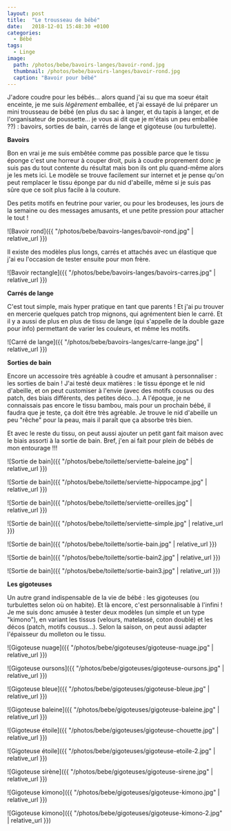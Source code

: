 ```yaml
---
layout: post
title:  "Le trousseau de bébé"
date:   2018-12-01 15:48:30 +0100
categories: 
  - Bébé
tags: 
  - Linge
image:
  path: /photos/bebe/bavoirs-langes/bavoir-rond.jpg
  thumbnail: /photos/bebe/bavoirs-langes/bavoir-rond.jpg
  caption: "Bavoir pour bébé"
---
```


J'adore coudre pour les bébés... alors quand j'ai su que ma soeur était enceinte, je me suis _légèrement_ emballée, et j'ai essayé de lui préparer un mini trousseau de bébé (en plus du sac à langer, et du tapis à langer, et de l'organisateur de poussette... je vous ai dit que je m'étais un peu emballée ??) : bavoirs, sorties de bain, carrés de lange et gigoteuse (ou turbulette). 

<!-- more -->

**Bavoirs**

Bon en vrai je me suis embêtée comme pas possible parce que le tissu éponge c'est une horreur à couper droit, puis à coudre proprement donc je suis pas du tout contente du résultat mais bon ils ont plu quand-même alors je les mets ici. Le modèle se trouve facilement sur internet et je pense qu'on peut remplacer le tissu éponge par du nid d'abeille, même si je suis pas sûre que ce soit plus facile à la couture.

Des petits motifs en feutrine pour varier, ou pour les brodeuses, les jours de la semaine ou des messages amusants, et une petite pression pour attacher le tout ! 

![Bavoir rond]({{ "/photos/bebe/bavoirs-langes/bavoir-rond.jpg" | relative_url }})

Il existe des modèles plus longs, carrés et attachés avec un élastique que j'ai eu l'occasion de tester ensuite pour mon frère. 

![Bavoir rectangle]({{ "/photos/bebe/bavoirs-langes/bavoirs-carres.jpg" | relative_url }})


**Carrés de lange**

C'est tout simple, mais hyper pratique en tant que parents ! Et j'ai pu trouver en mercerie quelques patch trop mignons, qui agrémentent bien le carré. Et il y a aussi de plus en plus de tissu de lange (qui s'appelle de la double gaze pour info) permettant de varier les couleurs, et même les motifs. 

![Carré de lange]({{ "/photos/bebe/bavoirs-langes/carre-lange.jpg" | relative_url }})


**Sorties de bain**

Encore un accessoire très agréable à coudre et amusant à personnaliser : les sorties de bain ! J'ai testé deux matières : le tissu éponge et le nid d'abeille, et on peut customiser à l'envie (avec des motifs cousus ou des patch, des biais différents, des petites déco...). A l'époque, je ne connaissais pas encore le tissu bambou, mais pour un prochain bébé, il faudra que je teste, ça doit être très agréable. Je trouve le nid d'abeille un peu "rêche" pour la peau, mais il paraît que ça absorbe très bien. 

Et avec le reste du tissu, on peut aussi ajouter un petit gant fait maison avec le biais assorti à la sortie de bain. Bref, j'en ai fait pour plein de bébés de mon entourage !!!

![Sortie de bain]({{ "/photos/bebe/toilette/serviette-baleine.jpg" | relative_url }})

![Sortie de bain]({{ "/photos/bebe/toilette/serviette-hippocampe.jpg" | relative_url }})

![Sortie de bain]({{ "/photos/bebe/toilette/serviette-oreilles.jpg" | relative_url }})

![Sortie de bain]({{ "/photos/bebe/toilette/serviette-simple.jpg" | relative_url }})

![Sortie de bain]({{ "/photos/bebe/toilette/sortie-bain.jpg" | relative_url }})

![Sortie de bain]({{ "/photos/bebe/toilette/sortie-bain2.jpg" | relative_url }})

![Sortie de bain]({{ "/photos/bebe/toilette/sortie-bain3.jpg" | relative_url }})


**Les gigoteuses**

Un autre grand indispensable de la vie de bébé : les gigoteuses (ou turbulettes selon où on habite). Et là encore, c'est personnalisable à l'infini ! Je me suis donc amusée à tester deux modèles (un simple et un type "kimono"), en variant les tissus (velours, matelassé, coton doublé) et les décos (patch, motifs cousus...). Selon la saison, on peut aussi adapter l'épaisseur du molleton ou le tissu. 

![Gigoteuse nuage]({{ "/photos/bebe/gigoteuses/gigoteuse-nuage.jpg" | relative_url }})

![Gigoteuse oursons]({{ "/photos/bebe/gigoteuses/gigoteuse-oursons.jpg" | relative_url }})

![Gigoteuse bleue]({{ "/photos/bebe/gigoteuses/gigoteuse-bleue.jpg" | relative_url }})

![Gigoteuse baleine]({{ "/photos/bebe/gigoteuses/gigoteuse-baleine.jpg" | relative_url }})

![Gigoteuse étoile]({{ "/photos/bebe/gigoteuses/gigoteuse-chouette.jpg" | relative_url }})

![Gigoteuse étoile]({{ "/photos/bebe/gigoteuses/gigoteuse-etoile-2.jpg" | relative_url }})

![Gigoteuse sirène]({{ "/photos/bebe/gigoteuses/gigoteuse-sirene.jpg" | relative_url }})

![Gigoteuse kimono]({{ "/photos/bebe/gigoteuses/gigoteuse-kimono.jpg" | relative_url }})

![Gigoteuse kimono]({{ "/photos/bebe/gigoteuses/gigoteuse-kimono-2.jpg" | relative_url }})
